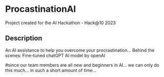 # ProcastinationAI

Project created for the AI Hackathon - Hack@10 2023

## Description

An AI assistance to help you overcome your procrastination...
Behind the scenes: Fine-tuned chatGPT AI model by openAI

\#since our team members are all new and beginners in AI... we can only do this much... in such a short amount of time...
